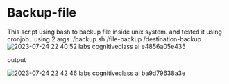 # Backup-file
This script using bash to backup file inside unix system. and tested it using cronjob..
using 2 args ./backup.sh /file-backup /destination-backup
![2023-07-24 22 40 52 labs cognitiveclass ai e4856a05e435](https://github.com/Kiessen/Backup-file/assets/33624476/e3498a06-b514-4fc2-9e05-82568186fa59)

output

![2023-07-24 22 42 46 labs cognitiveclass ai ba9d79638a3e](https://github.com/Kiessen/Backup-file/assets/33624476/561b8248-b03a-4eb1-829e-6be96e811579)
